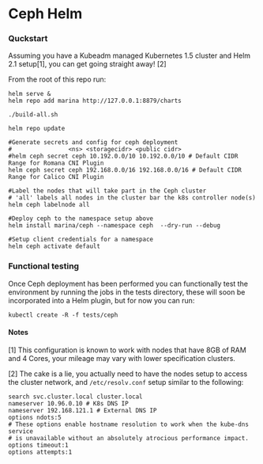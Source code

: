 # Ceph Helm

### Quckstart

Assuming you have a Kubeadm managed Kubernetes 1.5 cluster and Helm 2.1 setup[1], you can get going straight away! [2]

From the root of this repo run:

```
helm serve &
helm repo add marina http://127.0.0.1:8879/charts

./build-all.sh

helm repo update

#Generate secrets and config for ceph deployment
#                <ns> <storagecidr> <public cidr>
#helm ceph secret ceph 10.192.0.0/10 10.192.0.0/10 # Default CIDR Range for Romana CNI Plugin
helm ceph secret ceph 192.168.0.0/16 192.168.0.0/16 # Default CIDR Range for Calico CNI Plugin

#Label the nodes that will take part in the Ceph cluster
# 'all' labels all nodes in the cluster bar the k8s controller node(s)
helm ceph labelnode all

#Deploy ceph to the namespace setup above
helm install marina/ceph --namespace ceph  --dry-run --debug

#Setup client credentials for a namespace
helm ceph activate default

```


### Functional testing

Once Ceph deployment has been performed you can functionally test the environment by running the jobs in the tests directory, these will soon be incorporated into a Helm plugin, but for now you can run:

```
kubectl create -R -f tests/ceph
```


#### Notes
[1] This configuration is known to work with nodes that have 8GB of RAM and 4 Cores, your mileage may vary with lower specification clusters.

[2] The cake is a lie, you actually need to have the nodes setup to access the cluster network, and `/etc/resolv.conf` setup similar to the following:
```
search svc.cluster.local cluster.local
nameserver 10.96.0.10 # K8s DNS IP
nameserver 192.168.121.1 # External DNS IP
options ndots:5
# These options enable hostname resolution to work when the kube-dns service
# is unavailable without an absolutely atrocious performance impact.
options timeout:1
options attempts:1
```
